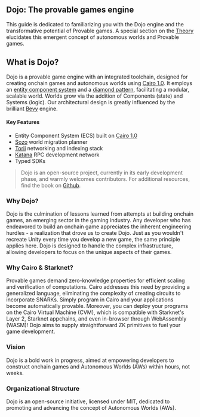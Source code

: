 ## Dojo: The provable games engine

This guide is dedicated to familiarizing you with the Dojo engine and the transformative potential of Provable games. A special section on the [Theory](./theory/autonomous-worlds.md) elucidates this emergent concept of autonomous worlds and Provable games.

## What is Dojo?
Dojo is a provable game engine with an integrated toolchain, designed for creating onchain games and autonomous worlds using [Cairo 1.0](https://github.com/starkware-libs/cairo). It employs an [entity component system](https://en.wikipedia.org/wiki/Entity_component_system) and a [diamond pattern](https://eips.ethereum.org/EIPS/eip-2535), facilitating a modular, scalable world. Worlds grow via the addition of Components (state) and Systems (logic). Our architectural design is greatly influenced by the brilliant [Bevy](https://bevyengine.org/) engine.

#### Key Features
- Entity Component System (ECS) built on [Cairo 1.0](https://github.com/starkware-libs/cairo)
- [Sozo](./framework/sozo/overview.md) world migration planner
- [Torii](./framework/torii/overview.md) networking and indexing stack
- [Katana](./framework/katana/overview.md) RPC development network
- Typed SDKs

> Dojo is an open-source project, currently in its early development phase, and warmly welcomes contributors. For additional resources, find the book on [Github](https://github.com/dojoengine/book).


### Why Dojo?

Dojo is the culmination of lessons learned from attempts at building onchain games, an emerging sector in the gaming industry. Any developer who has endeavored to build an onchain game appreciates the inherent engineering hurdles - a realization that drove us to create Dojo. Just as you wouldn't recreate Unity every time you develop a new game, the same principle applies here. Dojo is designed to handle the complex infrastructure, allowing developers to focus on the unique aspects of their games.


### Why Cairo & Starknet?

Provable games demand zero-knowledge properties for efficient scaling and verification of computations. Cairo addresses this need by providing a generalized language, eliminating the complexity of creating circuits to incorporate SNARKs. Simply program in Cairo and your applications become automatically provable. Moreover, you can deploy your programs on the Cairo Virtual Machine (CVM), which is compatible with Starknet's Layer 2, Starknet appchains, and even in-browser through WebAssembly (WASM)! Dojo aims to supply straightforward ZK primitives to fuel your game development.



### Vision
Dojo is a bold work in progress, aimed at empowering developers to construct onchain games and Autonomous Worlds (AWs) within hours, not weeks.

### Organizational Structure
Dojo is an open-source initiative, licensed under MIT, dedicated to promoting and advancing the concept of Autonomous Worlds (AWs).
